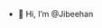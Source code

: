 - 👋 Hi, I’m @Jibeehan

<!---
Jibeehan/Jibeehan is a ✨ special ✨ repository because its `README.md` (this file) appears on your GitHub profile.
You can click the Preview link to take a look at your changes.
--->

